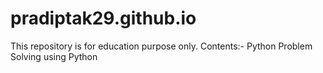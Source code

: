 # pradiptak29.github.io
This repository is for education purpose only.
Contents:-
  Python
  Problem Solving using Python
